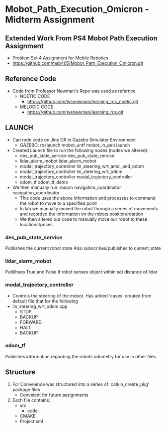 # Mobot_Path_Execution_Omicron - Midterm Assignment

## Extended Work From PS4 Mobot Path Execution Assignment
  - Problem Set 4 Assignment for Mobile Robotics
  - https://github.com/mab405/Mobot_Path_Execution_Omicron.git
  
## Reference Code
   - Code from Professor Newman's Repo was used as refernce
     - NOETIC CODE
       - https://github.com/wsnewman/learning_ros_noetic.git
     - MELODIC CODE
       - https://github.com/wsnewman/learning_ros.git
## LAUNCH
   - Can rode code on Jinx OR in Gazebo Simulator Environment
     - GAZEBO: roslaunch mobot_urdf mobot_in_pen.launch
   - Created Launch file to run the following nodes (nodes we altered):
     - des_pub_state_service des_pub_state_service
     - lidar_alarm_mobot lidar_alarm_mobot
     - modal_trajectory_controller lin_steering_wrt_amcl_and_odom
     - modal_trajectory_controller lin_steering_wrt_odom
     - modal_trajectory_controller modal_trajectory_controller
     - odom_tf odom_tf_demo
   - We then manually run: rosurn navigation_coordinator navigation_coordinator
     - This code uses the above information and processes to command the robot to move to a specified point
     - In lab we manually moved the robot through a series of movements and recorded the information on the robots position/rotation
     - We then altered our code to manually move our robot to these locations/poses

### des_pub_state_service
Publishes the current robot state
Also subscribes/publishes to current_state

### lidar_alarm_mobot
Publihses True and False if robot senses object within set distance of lidar

### modal_trajectory_controller
   - Controls the steering of the mobot. Has added 'cases' created from default file that for the following
   - lin_steering_wrt_odom.cpp
     - STOP
     - BACKUP
     - FORWARD
     - HALT
     - BACKUP
### odom_tf
Publishes information regarding the robots odometry for use in other files
    

## Structure
1. For Conveience was structured into a series of 'catkin_create_pkg' package files
   - Conveient for future assignments
2. Each file contains:
   - src
     - code
   - CMAKE
   - Project.xml
